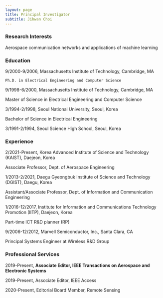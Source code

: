 ```yaml
---
layout: page
title: Principal Investigator
subtitle: Jihwan Choi
---
```


### Research Interests

Aerospace communication networks and applications of machine learning  

### Education

9/2000-9/2006,  Massachusetts Institute of Technology, Cambridge, MA 

    Ph.D. in Electrical Engineering and Computer Science 
 

9/1998-6/2000,  Massachusetts Institute of Technology, Cambridge, MA 

Master of Science in Electrical Engineering and Computer Science 
   

3/1994-2/1998,  Seoul National University, Seoul, Korea 

Bachelor of Science in Electrical Engineering 
 

3/1991-2/1994,  Seoul Science High School, Seoul, Korea 


### Experience

2/2021-Present,   Korea Advanced Institute of Science and Technology (KAIST), Daejeon, Korea

Associate Professor, Dept. of Aerospace Engineering 



1/2013-2/2021,   Daegu Gyeongbuk Institute of Science and Technology (DGIST), Daegu, Korea

Assistant/Associate Professor, Dept. of Information and Communication Engineering 



1/2016-12/2017,  Institute for Information and Communications Technology Promotion (IITP), Daejeon, Korea

Part-time ICT R&D planner (RP)
 
 

9/2006-12/2012,  Marvell Semiconductor, Inc., Santa Clara, CA

Principal Systems Engineer at Wireless R&D Group


 
### Professional Services

2019-Present,       **Associate Editor, IEEE Transactions on Aerospace and Electronic Systems**

2019-Present,       Associate Editor, IEEE Access

2020-Present,       Editorial Board Member, Remote Sensing
